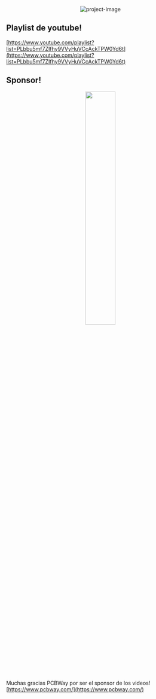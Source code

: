 <p align="center"><img src="https://socialify.git.ci/jtingenieria/datalogger/image?description=1&amp;descriptionEditable=Datalogger%20basado%20en%20un%20ESP32-S3%2C%20con%20RTC%2C%20SD%20card%2C%20USB-C%2C%20display%20OLED%20y%20mucho%20m%C3%A1s!%0A&amp;language=1&amp;name=1&amp;owner=1&amp;theme=Dark" alt="project-image"></p>

<h2>Playlist de youtube!</h2>

[https://www.youtube.com/playlist?list=PLbbu5mf7ZIfhy9VVyHuVCcAckTPW0Yd6t](https://www.youtube.com/playlist?list=PLbbu5mf7ZIfhy9VVyHuVCcAckTPW0Yd6t)

<h2>Sponsor! </h2>


<p align="center">
<img src="https://github.com/jtingenieria/datalogger/assets/28155846/77e4ac39-a8c1-48e5-bf40-a497a874af3c" width="40%">
</p>

Muchas gracias PCBWay por ser el sponsor de los videos!
[https://www.pcbway.com/](https://www.pcbway.com/)
